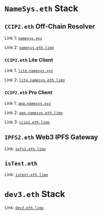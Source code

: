 # `NameSys.eth` Stack

## `CCIP2.eth` Off-Chain Resolver

Link 1: [`namesys.xyz`](https://namesys.xyz)

Link 2: [`namesys.eth.limo`](https://namesys.eth.limo)

### `CCIP2.eth` Lite Client

Link 1: [`lite.namesys.xyz`](https://lite.namesys.xyz)

Link 2: [`lite.namesys.eth.limo`](https://lite.namesys.eth.limo)

### `CCIP2.eth` Pro Client

Link 1: [`app.namesys.xyz`](https://app.namesys.xyz)

Link 2: [`app.namesys.eth.limo`](https://app.namesys.eth.limo)

Link 3: [`ccip2.eth.limo`](https://ccip2.eth.limo)

## `IPFS2.eth` Web3 IPFS Gateway

Link: [`ipfs2.eth.limo`](https://ipfs2.eth.limo)

## `isTest.eth`

Link: [`istest.eth.limo`](https://istest.eth.limo)

# `dev3.eth` Stack

Link: [`dev3.eth.limo`](https://dev3.eth.limo)
